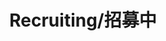 ---
layout: page
title: Recruiting/招募中
description: Research Assistant<br />科研助理<br />&nbsp;
img: /assets/img/icon4.png
email: test
bio: >
    Claimed by the Void when she was only a child, Kai'Sa managed to survive through sheer tenacity and strength of will. Her experiences have made her a deadly hunter and, to some, the harbinger of a future they would rather not live to see. Having entered into an uneasy symbiosis with a living Void carapace, the time will soon come when she must decide whether to forgive those mortals who would call her a monster, and defeat the coming darkness together… or simply to forget, as the Void consumes the world that left her behind.
importance: 5
category: staff
---